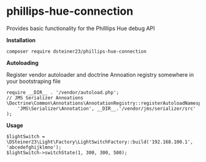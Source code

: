 # phillips-hue-connection
Provides basic functionality for the Philllips Hue debug API

__Installation__

````
composer require dsteiner23/phillips-hue-connection
````

__Autoloading__

Register vendor autoloader and doctrine Annoation registry somewhere in your bootstraping file

````
require __DIR__ . '/vendor/autoload.php';
// JMS Serializer Annoations
\Doctrine\Common\Annotations\AnnotationRegistry::registerAutoloadNamespace(
    'JMS\Serializer\Annotation', __DIR__.'/vendor/jms/serializer/src'
);
````

__Usage__

````
$lightSwitch = \DSteiner23\Light\Factory\LightSwitchFactory::build('192.168.100.1', 'abcedefghijklmno');
$lightSwitch->switchState(1, 300, 300, 500);
````
